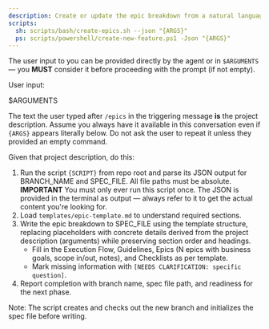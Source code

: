 ```yaml
---
description: Create or update the epic breakdown from a natural language project description.
scripts:
  sh: scripts/bash/create-epics.sh --json "{ARGS}"
  ps: scripts/powershell/create-new-feature.ps1 -Json "{ARGS}"
---
```


The user input to you can be provided directly by the agent or in `$ARGUMENTS` — you **MUST** consider it before proceeding with the prompt (if not empty).

User input:

$ARGUMENTS

The text the user typed after `/epics` in the triggering message **is** the project description. Assume you always have it available in this conversation even if `{ARGS}` appears literally below. Do not ask the user to repeat it unless they provided an empty command.

Given that project description, do this:

1. Run the script `{SCRIPT}` from repo root and parse its JSON output for BRANCH_NAME and SPEC_FILE. All file paths must be absolute.  
   **IMPORTANT** You must only ever run this script once. The JSON is provided in the terminal as output — always refer to it to get the actual content you're looking for.  
2. Load `templates/epic-template.md` to understand required sections.  
3. Write the epic breakdown to SPEC_FILE using the template structure, replacing placeholders with concrete details derived from the project description (arguments) while preserving section order and headings.  
   - Fill in the Execution Flow, Guidelines, Epics (N epics with business goals, scope in/out, notes), and Checklists as per template.  
   - Mark missing information with `[NEEDS CLARIFICATION: specific question]`.  
4. Report completion with branch name, spec file path, and readiness for the next phase.

Note: The script creates and checks out the new branch and initializes the spec file before writing.
